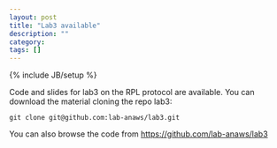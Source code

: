 ```yaml
---
layout: post
title: "Lab3 available"
description: ""
category: 
tags: []
---
```

{% include JB/setup %}

    
Code and slides for lab3 on the RPL protocol are available.
You can download the material cloning the repo lab3:
```
git clone git@github.com:lab-anaws/lab3.git
```
You can also browse the code from  <https://github.com/lab-anaws/lab3>
